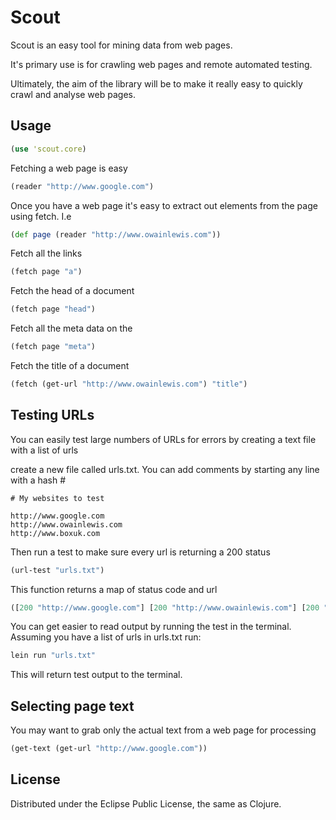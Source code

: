 # Scout

Scout is an easy tool for mining data from web pages.

It's primary use is for crawling web pages and remote automated testing. 

Ultimately, the aim of the library will be to make it really easy to quickly crawl and analyse web pages.

## Usage

```clojure
(use 'scout.core)
```

Fetching a web page is easy

```clojure
(reader "http://www.google.com")
```

Once you have a web page it's easy to extract out elements from the page using fetch. I.e

```clojure
(def page (reader "http://www.owainlewis.com"))
```

Fetch all the links

```clojure
(fetch page "a")
```

Fetch the head of a document

```clojure
(fetch page "head")
```
Fetch all the meta data on the 

```clojure
(fetch page "meta")
```

Fetch the title of a document

```clojure
(fetch (get-url "http://www.owainlewis.com") "title")
```

## Testing URLs

You can easily test large numbers of URLs for errors by creating a text file with a list of urls

create a new file called urls.txt. You can add comments by starting any line with a hash #

    # My websites to test

    http://www.google.com
    http://www.owainlewis.com
    http://www.boxuk.com  
	
Then run a test to make sure every url is returning a 200 status

```clojure
(url-test "urls.txt")
```

This function returns a map of status code and url

```clojure
([200 "http://www.google.com"] [200 "http://www.owainlewis.com"] [200 "http://www.boxuk.com"])
```

You can get easier to read output by running the test in the terminal. Assuming you have a list of urls in urls.txt run:

```clojure
lein run "urls.txt"
```

This will return test output to the terminal.

## Selecting page text

You may want to grab only the actual text from a web page for processing

```clojure
(get-text (get-url "http://www.google.com"))
```

## License

Distributed under the Eclipse Public License, the same as Clojure.

